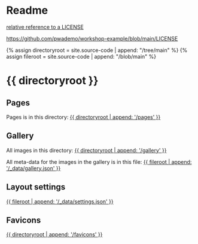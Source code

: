 ---
---
# Readme

[relative reference to a LICENSE](../blob/main/LICENSE)



https://github.com/pwademo/workshop-example/blob/main/LICENSE 


{% assign directoryroot = site.source-code | append: "/tree/main" %}
{% assign fileroot = site.source-code | append: "/blob/main" %}

# {{ directoryroot }}

## Pages
Pages is in this directory: 
<a target="_blank" href="{{ directoryroot | append: '/pages' }}">{{ directoryroot | append: '/pages' }}</a>

## Gallery
All images in this directory: 
<a target="_blank" href="{{ directoryroot | append: '/gallery' }}">{{ directoryroot | append: '/gallery' }}</a>

All meta-data for the images in the gallery is in this file:
<a target="_blank" href="{{ fileroot | append: '/_data/gallery.json' }}">{{ fileroot | append: '/_data/gallery.json' }}</a>

## Layout settings
<a target="_blank" href="{{ fileroot | append: '/_data/settings.json' }}">{{ fileroot | append: '/_data/settings.json' }}</a>

## Favicons
<a target="_blank" href="{{ directoryroot | append: '/favicons' }}">{{ directoryroot | append: '/favicons' }}</a>



